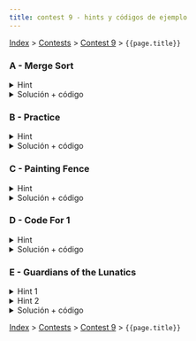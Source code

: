 ```yaml
---
title: contest 9 - hints y códigos de ejemplo
---
```


[Index](../index) > [Contests](../contests) > [Contest 9](../contests#contest-9) > ```{{page.title}}```

### A - Merge Sort

<details> 
  <summary>Hint</summary>
  Necesitamos un arreglo que al llamar mergesort sobre él, se hagan un total de K llamadas. Pensar en una forma de simular la ejecución de mergesort distribuyendo hacia abajo las K llamadas totales que hay que hacer, y en vez de ordenar vamos poniendo valores desordenados (cosa de que al llamar el mergesort original se ejecuten esas mismas K llamadas que simulamos).
</details>
<details> 
  <summary>Solución + código</summary>
  Hacemos la misma recursión divide and conquer de mergesort(l, r, k), donde le agregamos un argumento extra k que nos dice cuantas llamadas tenemos que hacer. Si k == 1, entonces esta llamada en particular debe ser una llamada final (no más recursión hacia abajo), así que el subarreglo correspondiente debe estar ordenado (llenamos con valores crecientes). Si k > 1, entonces hay que decidir cómo repartir (k-1) llamadas entre las dos llamadas hijas. Pueden haber varias opciones. Una opción posible es tirar la mayor cantidad de llamadas a la izquierda y lo que sobre a la derecha. Como sea que distribuyamos, nos van a quedar los dos subarreglos hijos con valores asignados. Para garantizar que la unión de los dos subarreglos quede desordenada, le podemos sumar un offset a los valores del subarreglo hijo izquierdo para garantizar que todos esos valores sean mayores estrictos a los valores del subarreglo derecho (con eso queda sí o sí desordenado). Los casos bordes en que se retorna -1 son cuando el k supera el máximo de llamadas posibles o bien cuando k es par. <a href="https://github.com/PabloMessina/Competitive-Programming-Material/blob/master/Solved%20problems/Codeforces/873D_MergeSort.cpp">Código de ejemplo</a>
</details>

### B - Practice

<details> 
  <summary>Hint</summary>
  Notar que si tenemos un grupo de n personas y queremos repartirlos en dos grupos que maximicen la cantidad de pares, lo óptimo es repartidos en dos grupos de n/2 (si n es par) o lo más cercano a eso (floor(n/2) y n-floor(n/2)).
</details>
<details> 
  <summary>Solución + código</summary>
  Hacemos una función search(l, r, i) que reparte los jugadores l, l+1, l+2, ..., r-1 entre dos equipos desde la sesión de práctica i en adelante (la profundida de la recursión corresponde al índice de la sesión de práctica). En cada llamada, calculamos m = (l+r)/2, entonces los jugadores desde l hasta m-1 se van al equipo 1 en la sesión de práctica i. Luego se llama a search(l, m, i+1) y search(m, r, i+1). <a href="https://github.com/PabloMessina/Competitive-Programming-Material/blob/master/Solved%20problems/Codeforces/234G_Practice.cpp">Código de ejemplo</a>
</details>

### C - Painting Fence

<details> 
  <summary>Hint</summary>
  Si tienes una cerca de ancho N, piensa en las formas de pintar el rectángulo de ancho N y altura 1 ubicado en el piso (la base de la cerca). Lo puedes pintar con un brochazo horizontal (costo 1), pero luego te faltaría pintar todo lo de arriba (la misma cerca pero restándole 1 a todas las alturas), o bien puedes pintar el rectángulo con N brochazos verticales (costo N, pero con eso pintas la cerca completa). Mezclar brochazos horizontales y verticales para el rectángulo basal no tiene sentido ya que en ese caso aprovechas de pintar el rectángulo entero con un puro brochazo horizontal y te ahorras todos los brochazos verticales. Ahora, no es dificil generalizar el razonamiento a todo el rectángulo basal de altura hmin, donde hmin es la altura mínima de la cerca.
</details>
<details> 
  <summary>Solución + código</summary>
  Hacemos una función recursiva para pintar paint(l, r, h) que calcula el costo óptmo de pintar la subcerca entre los índices l y r y considerando todo lo que está arriba de la altura h. El problema original se resuelve con paint(0, N, 0). Entonces en cada llamada tenemos dos opciones, pintar el rectángulo que va desde h hasta hmin(l, r) con brochazos horizontales (con lo cual nos quedarían subsubcercas aisladas por pintar recursivamente) o bien pintamos todo vertical de un viaje. Retornamos el mínimo entre ambas opciones. <a href="https://github.com/PabloMessina/Competitive-Programming-Material/blob/master/Solved%20problems/Codeforces/448C_PaintingFence_v2.cpp">Código de ejemplo</a>
</details>

### D - Code For 1

<details> 
  <summary>Hint</summary>
  Pensar que tenemos un árbol binario donde la raíz es n, las dos nodos hijos inmediatos son floor(n/2) y floor(n/2), luego en el tercer nivel hay 4 nodos floor(floor(n/2)/2), etc. Cada nodo está a cargo de un subrango de índices del arreglo final. Por ej. la raíz n genera la lista completa, así que su rango es todo el arreglo, o sea [0, size(n)-1], donde size(n) es el tamaño del arreglo final generado por n. Pensar en una forma de responder la consulta [l, r] como si estuvieramos navegando este árbol binario implícito, y descartamos nodos que no aportan a la consulta (por ej. si un nodo está a cargo del rango [i, j] y dicho rango tiene intersección vacía con [l, r], podemos descartar ese nodo y todo su subárbol para abajo).
</details>
<details> 
  <summary>Solución + código</summary>
  Hacemos un divide and conquer navegando recursivamente sobre el árbol binario implícito explicado en el hint, donde en cada llamada recursiva vamos pasando hacia abajo el rango de índices correspondiente a cada nodo, y descartamos nodos que no aportan a la query [l,r]. Si un nodo está completamente contenido en la query, podemos retornar altiro la cantidad de 1s que hay en ese nodo (no es necesario seguir haciendo recursión). <a href="https://github.com/PabloMessina/Competitive-Programming-Material/blob/master/Solved%20problems/Codeforces/768B_CodeFor1.cpp">Código de ejemplo</a>
</details>

### E - Guardians of the Lunatics
<details> 
  <summary>Hint 1</summary>
  Es relativamente simple pensar en un dp que soluciona este problema pero este no pasará en el límite de tiempo del problema. Un posible dp como el mencionado arriba es resolver cómo asignar x guardias a los primeros y lunáticos, esto será el mínimo de todas las posibilidades de asignar 1 de los guardias (su costo) y del mismo dp en (x - 1, y - c) donde c es la cantidad asignada al último guardia (el que estamos decidiendo ahora). Este dp sin embargo tiene complejidad O(G * L^2) por lo que bnecesitamos optimizarlo para pasar en tiempo. Piensen en una optimización del estilo divide and conquer.
</details>
<details> 
  <summary>Hint 2</summary>  
  Si fijamos x y analizamos el índice en que se logra el mínimo (al iterar para asignar el último de los x guardias) en el dp mencionado para los estados (x, i) con i de 1 a L, podemos notar que este índice es creciente c/r a i. Es decir opt[i] <= opt[j] si i < j.
</details>
<details> 
  <summary>Solución + código</summary>
  Usando lo anteriormente mencionado podemos haer una optimización del estilo divide and conquer a nuestro dp, donde no es necesario iterar en todas las posibilidades de 0 a i para asignar el último guardia, sino que podemos usar cotas en izquierda y derecha para acotar el espacio de búsqueda. Para aprender más al respecto pueden ver el siguiente  <a href="https://cp-algorithms.com/dynamic_programming/divide-and-conquer-dp.html">link</a>.
  <a href="https://github.com/BenjaminRubio/CompetitiveProgramming/blob/master/Problems/HackerRank/GuardiansOfTheLunatics.cpp">Código de ejemplo</a>
</details>

<!-- <details> 
  <summary>Hint</summary>   
</details>
<details> 
  <summary>Solución + código</summary>
  <a href="">Código de ejemplo</a>
</details> -->

[Index](../index) > [Contests](../contests) > [Contest 9](../contests#contest-9) > ```{{page.title}}```
